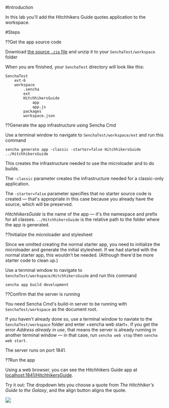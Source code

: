 #Introduction

In this lab you'll add the Hitchhikers Guide quotes application to the workspace.

#Steps

??Get the app source code

Download <a href="resources/student/labs/HitchhikersGuide.zip">the source `.zip` file</a> and unzip it to your `SenchaTest/workspace` folder

When you are finished, your `SenchaTest` directory will look like this:

    SenchaTest
        ext-6 
        workspace
            .sencha
            ext
            HitchhikersGuide
                app
                app.js
            packages
            workspace.json
            

??Generate the app infrastructure using Sencha Cmd

Use a terminal window to navigate to `SenchaTest/workspace/ext` and run this command

    sencha generate app -classic -starter=false HitchhikersGuide ../HitchhikersGuide

This creates the infrastructure needed to use the microloader and to do builds.

The `-classic` parameter creates the infrastructure needed for a classic-only application. 

The `-starter=false` parameter specifies that no starter source code is created &mdash; that's appropriate in 
this case because you already have the source, which will be preserved.

*HitchhikersGuide* is the name of the app &mdash; it's the namespace and prefix for all classes.
 `../HitchhikersGuide` is the relative path to the folder where the app is generated.
 




??Initialize the microloader and stylesheet

Since we omitted creating the normal starter app, you need to initialize the microloader
and generate the initial stylesheet. If we had started with the normal starter app, this
wouldn't be needed. (Although there'd be more starter code to clean up.)

Use a terminal window to navigate to `SenchaTest/workspace/HitchhikersGuide` and run this command

    sencha app build development


??Confirm that the server is running

You need Sencha Cmd's build-in server to be running with `SenchaTest/workspace` as the document root. 

If you haven't already done so, use a terminal window to naviate to the `SenchaTest/workspace` folder and
enter +sencha web start+. If you get the error *Address already in use*, that means the server is already
running in another terminal window &mdash; in that case, run `sencha web stop` then `sencha web start`.

The server runs on port 1841.


??Run the app

Using a web browser, you can see the Hitchhikers Guide app at <a href="http://localhost:1841/HitchhikersGuide/" target="lab">localhost:1841/HitchhikersGuide</a>.

Try it out: The dropdown lets you choose a quote from *The Hitchhiker's Guide to the Galaxy*, and the align button
aligns the quote.

<img src="resources/images/senchatest/HitchhikersChooseAlignmentQuote.jpg" style="border: thin solid lightblue" />


